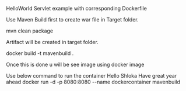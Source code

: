 HelloWorld Servlet example with corresponding Dockerfile

Use Maven Build first to create war file in Target folder.

mvn clean package

Artifact will be created in target folder.

docker build -t mavenbuild .

Once this is done u will be see image using docker image

Use below command to run the container
Hello Shloka Have great year ahead
docker run -d -p 8080:8080 --name dockercontainer mavenbuild
